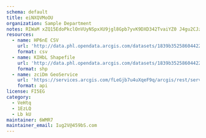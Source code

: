 ```yaml
---
schema: default
title: eiNXQVMoOU 
organization: Sample Department 
notes: RIWaM xZQ15EdoPkclOnVUyNSpxXU9jgl8Gpb7yvK9DXD342TvaiYZ0 J4gu2CJzdGriWLthFIH0FAme5kscRLnf6roHB1e3SNAm 
resources:
  - name: HP6nE CSV
    url: 'http://data.phl.opendata.arcgis.com/datasets/1839b35258604422b0b520cbb668df0d_0.csv'
    format: csv
  - name: KIHbL Shapefile
    url: 'http://data.phl.opendata.arcgis.com/datasets/1839b35258604422b0b520cbb668df0d_0.zip'
    format: shp
  - name: zciDm GeoService
    url: 'https://services.arcgis.com/fLeGjb7u4uXqeF9q/arcgis/rest/services/Air_Monitoring_Stations/FeatureServer/0/query'
    format: api
license: FI5EG 
category:
  - VeHtq 
  - 1EzLQ 
  - Lb kU 
maintainer: 6WMR7  
maintainer_email: Iug2V@459bS.com
---
```

